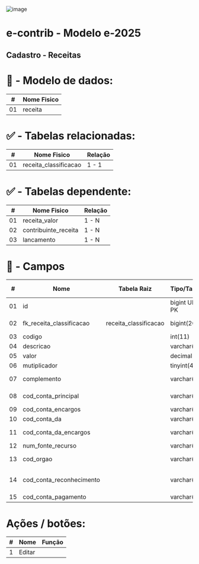 ![image](https://github.com/user-attachments/assets/04662de1-1516-48d7-bb8c-50b38989e58b)
# e-contrib - Modelo e-2025 
##  Cadastro - Receitas  
### 

# 🎲 - Modelo de dados:
 **\#**  |**Nome Fisico**               |
---------|------------------------------|
01       |  receita                     |
#
#   ✅ - Tabelas relacionadas:
 **\#**  |**Nome Fisico**               |   **Relação** |
---------|------------------------------|---------------|      
01       | receita_classificacao        |     1 - 1     |

#   ✅ - Tabelas dependente:
 **\#**  |**Nome Fisico**               |   **Relação** |
---------|------------------------------|---------------| 
01       | receita_valor                |     1 - N     |
02       | contribuinte_receita         |     1 - N     |
03       | lancamento                   |     1 - N     |

#
# 🔢 - Campos
 **\#**  | **Nome**                     | **Tabela Raiz**         | **Tipo/Tamanho**        | **Descrição**                                                                        | **Campo sistema**                      |
---------|------------------------------|-------------------------|-------------------------|--------------------------------------------------------------------------------------|----------------------------------------|
01       | id                           |                         | bigint UN AI PK         |                                                                                      |                                        |
02       | fk_receita_classificacao     | receita_classificacao   | bigint(20)              |                                                                                      | Classificação de receita               |
03       | codigo                       |                         | int(11)                 |                                                                                      | Código                                 |
04       | descricao                    |                         | varchar(255)            |                                                                                      | Descrição                              |
05       | valor                        |                         | decimal(15,2)           |                                                                                      | Valor                                  |
06       | mutiplicador                 |                         | tinyint(4)              |                                                                                      | Multiplicador                          |
07       | complemento                  |                         | varchar(30)             |                                                                                      | Descrição multiplicador                |
08       | cod_conta_principal          |                         | varchar(40)             |                                                                                      | Código principaL                       |
09       | cod_conta_encargos           |                         | varchar(40)             |                                                                                      | Juros/Multa                            |
10       | cod_conta_da                 |                         | varchar(40)             |                                                                                      | Dívida ativa                           |
11       | cod_conta_da_encargos        |                         | varchar(40)             |                                                                                      | Juros/Multa (D.A.)                     |
12       | num_fonte_recurso            |                         | varchar(20)             |                                                                                      | Nº fonte                               |
13       | cod_orgao                    |                         | varchar(20)             |                                                                                      | Código Órgão                           |  
14       | cod_conta_reconhecimento     |                         | varchar(40)             |                                                                                      | Código evento receita                  |
15       | cod_conta_pagamento          |                         | varchar(40)             |                                                                                      |                                        |        

# Ações / botões:
 **\#**  |**Nome**                      |   **Função**  |
---------|------------------------------|---------------|
1        | Editar                       |               |

